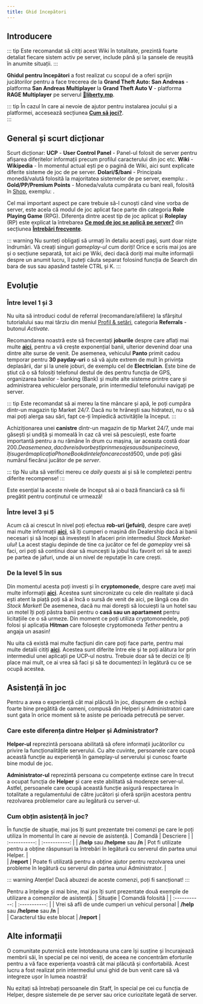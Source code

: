 ```yaml
---
title: Ghid începători
---
```


## Introducere

::: tip
Este recomandat să citiți acest Wiki în totalitate, prezintă foarte detaliat fiecare sistem activ pe server, include până și la șansele de reușită în anumite situații.
:::

**Ghidul pentru începători** a fost realizat cu scopul de a oferi sprijin jucătorilor pentru a face trecerea de la **Grand Theft Auto: San Andreas** - platforma **San Andreas Multiplayer** la **Grand Theft Auto V** - platforma **RAGE Multiplayer** pe serverul **[🗽liberty.mp](https://liberty.mp)**. 

::: tip
În cazul în care ai nevoie de ajutor pentru instalarea jocului și a platformei, accesează secțiunea **[Cum să joci?](./how-to-play)**.  
:::

## General și scurt dicționar

Scurt dicționar:
**UCP** - **User Control Panel** - Panel-ul folosit de server pentru afișarea diferitelor informații precum profilul caracterului din joc etc.
**Wiki** - **Wikipedia** - În momentul actual ești pe o pagină de Wiki, aici sunt explicate diferite sisteme de joc de pe server.
**Dolari/$/bani** - Principala monedă/valută folosită la majoritatea sistemelor de pe server, exemplu: <Dinero :amount='10000' />.
**Gold/PP/Premium Points** - Moneda/valuta cumpărata cu bani reali, folosită în [Shop](https://ucp.liberty.mp/shop), exemplu: <Gold :amount='5000' />.

Cel mai important aspect pe care trebuie să-l cunoști când vine vorba de server, este acela că modul de joc aplicat face parte din categoria **Role Playing Game** (RPG). Diferența dintre acest tip de joc aplicat și **Roleplay** (RP) este explicat la întrebarea **[Ce mod de joc se aplică pe server?](./faq#ce-mod-de-joc-se-aplica-pe-server)** din secțiunea **[Întrebări frecvente](./faq)**.

::: warning
Nu sunteți obligați să urmați în detaliu acești pași, sunt doar niște îndrumări. Vă creați singuri *gameplay-ul* cum doriți! Orice e scris mai jos are și o secțiune separată, tot aici pe Wiki, deci dacă doriți mai multe informații despre un anumit lucru, îl puteți căuta separat folosind funcția de Search din bara de sus sau apasând tastele CTRL și K.
:::

## Evoluție 

### Între level 1 și 3

Nu uita să introduci codul de referral (recomandare/afiliere) la sfârșitul tutorialului sau mai târziu din meniul [Profil & setări](./general/profile-and-settings.md#cum-vizualizez-profilul-și-setările), categoria **Referrals** - butonul *Activate*.

Recomandarea noastră este să frecventați **joburile** despre care aflați mai multe [**aici**](./jobs/), pentru a vă crește exponențial banii, ulterior devenind doar una dintre alte surse de venit. De asemenea, vehiculul **Panto** primit cadou temporar pentru **30 payday-uri** o să vă ajute extrem de mult în privința deplasării, dar și la unele joburi, de exemplu cel de **Electrician**. Este bine de știut că o să folosiți telefonul destul de des pentru funcția de GPS, organizarea banilor - banking (Bank) și multe alte sisteme printre care și administrarea vehiculelor personale, prin intermediul telefonului navigați pe server.

::: tip
Este recomandat să ai mereu la tine mâncare și apă, le poți cumpăra dintr-un magazin tip Market 24/7. Dacă nu te hrănești sau hidratezi, nu o să mai poți alerga sau sări, fapt ce-ți împiedică activitățile la început.
:::

Achiziționarea unei **canistre** dintr-un magazin de tip Market 24/7, unde mai găsești și undiță și momeală în caz că vrei să pescuiești, este foarte importantă pentru a nu rămâne în drum cu mașina, iar aceasta costă doar 200$. De asemenea, dacă vrei să vorbești prin mesaje sau să suni pe cineva, îți sugerăm aplicația PhoneBook din telefon care costă 500$, unde poți găsi numărul fiecărui jucător de pe *server*.

::: tip
Nu uita să verifici mereu ce *daily quests* ai și să le completezi pentru diferite recompense!
:::

Este esențial la aceste nivele de început să ai o bază financiară ca să fii pregătit pentru conținutul ce urmează!

### Între level 3 și 5

Acum că ai crescut în nivel poți efectua **rob-uri (jefuiri)**, despre care aveți mai multe informații [**aici**](./general/atm-robbery), să îți cumperi o mașină din Dealership dacă ai banii necesari și să începi să investești în afaceri prin intermediul *Stock Market-ului*! La acest stagiu depinde de tine ca jucător ce fel de *gameplay* vrei să faci, ori poți să continui doar să muncești la jobul tău favorit ori să te axezi pe partea de jafuri, unde ai un nivel de reputație în care crești.

### De la level 5 în sus

Din momentul acesta poți investi și în **cryptomonede**, despre care aveți mai multe informații [**aici**](./economy/crypto). Acestea sunt sincronizate cu cele din realitate și dacă ești atent la piață poți să ai încă o sursă de venit de aici, pe lângă cea din *Stock Market*! De asemenea, dacă nu mai dorești să locuiești la un hotel sau un motel îți poți păstra banii pentru o **casă sau un apartament** pentru licitațiile ce o să urmeze. Din moment ce poți utiliza cryptomonedele, poți folosi și aplicația **Hitman** care folosește cryptomoneda *Tether* pentru a angaja un asasin!

Nu uita că există mai multe facțiuni din care poți face parte, pentru mai multe detalii citiți [**aici**](./factions/). Acestea sunt diferite între ele și te poți alătura lor prin intermediul unei aplicații pe UCP-ul nostru. Trebuie doar să te decizi ce îți place mai mult, ce ai vrea să faci și să te documentezi în legătură cu ce se ocupă acestea.

## Asistență în joc

Pentru a avea o experiență cât mai plăcută în joc, dispunem de o echipă foarte bine pregătită de oameni, compusă din Helperi și Administratori care sunt gata în orice moment să te asiste pe perioada petrecută pe server.

### Care este diferența dintre Helper și Administrator?  

**Helper-ul** reprezintă persoana abilitată să ofere informații jucătorilor cu privire la funcționalitățile serverului. Cu alte cuvinte, persoanele care ocupă această funcție au experiență în gameplay-ul serverului și cunosc foarte bine modul de joc.

**Administrator-ul** reprezintă persoana cu competențe extinse care în trecut a ocupat funcția de **Helper** și care este abilitată să modereze server-ul. Astfel, persoanele care ocupă această funcție asigură respectarea în totalitate a regulamentului de către jucători și oferă sprijin acestora pentru rezolvarea problemelor care au legătură cu server-ul.  

### Cum obțin asistență în joc?   

În funcție de situație, mai jos îți sunt prezentate trei comenzi pe care le poți utiliza în momentul în care ai nevoie de asistență. 
| Comandă | Descriere |
| :-----------: | :-----------: | 
| **/help** sau **/helpme**  sau **/n** | Pot fi utilizate pentru a obține răspunsuri la întrebări în legătură cu serverul din partea unui Helper. |  
| **/report** | Poate fi utilizată pentru a obține ajutor pentru rezolvarea unei probleme în legătură cu serverul din partea unui Administrator. |  

::: warning Atenție!
Dacă abuzezi de aceste comenzi, poți fi sancționat! 
::: 

Pentru a înțelege și mai bine, mai jos îți sunt prezentate două exemple de utilizare a comenzilor de asistență. 
| Situație | Comandă folosită |
| :-----------: | :-----------: | 
| Vrei să afli de unde cumperi un vehicul personal | **/help** sau **/helpme**  sau **/n** |  
| Caracterul tău este blocat | **/report** |  

## Alte informații  

O comunitate puternică este întotdeauna una care își susține și încurajează membrii săi, în special pe cei noi veniți, de aceea ne concentrăm eforturile pentru a vă face experiența voastră cât mai plăcută și confortabilă. Acest lucru a fost realizat prin intermediul unui ghid de bun venit care să vă integreze ușor în lumea noastră! 

Nu ezitați să întrebați persoanele din Staff, în special pe cei cu funcția de Helper, despre sistemele de pe server sau orice curiozitate legată de server.


